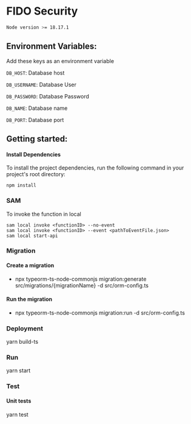 # FIDO Security

```bash
Node version >= 18.17.1
```

## Environment Variables:

Add these keys as an environment variable

`DB_HOST`: Database host

`DB_USERNAME`: Database User

`DB_PASSWORD`: Database Password

`DB_NAME`: Database name

`DB_PORT`: Database port

## Getting started:

#### Install Dependencies
To install the project dependencies, run the following command in your project's root directory:

```
npm install
```

### SAM

To invoke the function in local
```
sam local invoke <functionID> --no-event
sam local invoke <functionID> --event <pathToEventFile.json>
sam local start-api
```

### Migration

#### Create a migration
* npx typeorm-ts-node-commonjs migration:generate src/migrations/{migrationName} -d src/orm-config.ts

#### Run the migration
* npx typeorm-ts-node-commonjs migration:run -d src/orm-config.ts


### Deployment
yarn build-ts
### Run
yarn start

### Test
#### Unit tests
yarn test